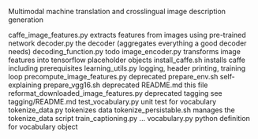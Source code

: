 Multimodal machine translation and crosslingual image description generation

caffe_image_features.py	       extracts features from images using pre-trained network
decoder.py		       the decoder (aggregates everything a good decoder needs)
decoding_function.py	       todo
image_encoder.py	       transforms image features into tensorflow placeholder objects
install_caffe.sh	       installs caffe including prerequisites
learning_utils.py	       logging, header printing, training loop
precompute_image_features.py   deprecated
prepare_env.sh		       self-explaining
prepare_vgg16.sh	       deprecated
README.md		       this file
reformat_downloaded_image_features.py	deprecated
tagging					see tagging/README.md
test_vocabulary.py			unit test for vocabulary
tokenize_data.py			tokenizes data
tokenize_persistable.sh			manages the tokenize_data script
train_captioning.py			...
vocabulary.py				python definition for vocabulary object


